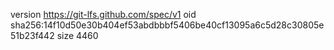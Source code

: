 version https://git-lfs.github.com/spec/v1
oid sha256:14f10d50e30b404ef53abdbbbf5406be40cf13095a6c5d28c30805e51b23f442
size 4460

